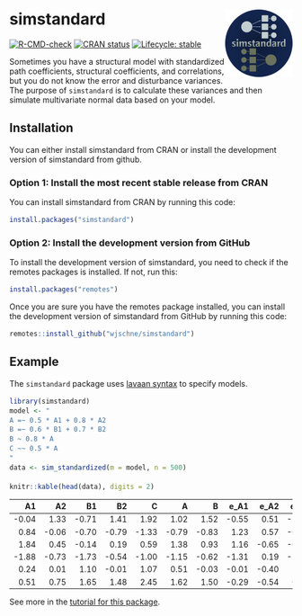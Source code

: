 
<!-- README.md is generated from README.Rmd. Please edit that file -->

# simstandard <a href="https://wjschne.github.io/simstandard/"><img src="man/figures/logo.png" align="right" height="120" /></a>

<!-- badges: start -->

[![R-CMD-check](https://github.com/wjschne/simstandard/workflows/R-CMD-check/badge.svg)](https://github.com/wjschne/simstandard/actions)
[![CRAN
status](https://www.r-pkg.org/badges/version/simstandard)](https://CRAN.R-project.org/package=simstandard)
[![Lifecycle:
stable](https://img.shields.io/badge/lifecycle-stable-brightgreen.svg)](https://lifecycle.r-lib.org/articles/stages.html#stable)
<!-- badges: end -->

Sometimes you have a structural model with standardized path
coefficients, structural coefficients, and correlations, but you do not
know the error and disturbance variances. The purpose of `simstandard`
is to calculate these variances and then simulate multivariate normal
data based on your model.

## Installation

You can either install simstandard from CRAN or install the development
version of simstandard from github.

### Option 1: Install the most recent stable release from CRAN

You can install simstandard from CRAN by running this code:

``` r
install.packages("simstandard")
```

### Option 2: Install the development version from GitHub

To install the development version of simstandard, you need to check if
the remotes packages is installed. If not, run this:

``` r
install.packages("remotes")
```

Once you are sure you have the remotes package installed, you can
install the development version of simstandard from GitHub by running
this code:

``` r
remotes::install_github("wjschne/simstandard")
```

## Example

The `simstandard` package uses [lavaan
syntax](https://lavaan.ugent.be/tutorial/syntax1.html) to specify
models.

``` r
library(simstandard)
model <- "
A =~ 0.5 * A1 + 0.8 * A2
B =~ 0.6 * B1 + 0.7 * B2
B ~ 0.8 * A
C ~~ 0.5 * A
"
data <- sim_standardized(m = model, n = 500)

knitr::kable(head(data), digits = 2)
```

|    A1 |    A2 |    B1 |    B2 |     C |     A |     B |  e_A1 |  e_A2 |  e_B1 |  e_B2 |   d_B |
|------:|------:|------:|------:|------:|------:|------:|------:|------:|------:|------:|------:|
| -0.04 |  1.33 | -0.71 |  1.41 |  1.92 |  1.02 |  1.52 | -0.55 |  0.51 | -1.62 |  0.35 |  0.70 |
|  0.84 | -0.06 | -0.70 | -0.79 | -1.33 | -0.79 | -0.83 |  1.23 |  0.57 | -0.20 | -0.21 | -0.19 |
|  1.84 |  0.45 | -0.14 |  0.19 |  0.59 |  1.38 |  0.93 |  1.16 | -0.65 | -0.70 | -0.46 | -0.17 |
| -1.88 | -0.73 | -1.73 | -0.54 | -1.00 | -1.15 | -0.62 | -1.31 |  0.19 | -1.36 | -0.11 |  0.30 |
|  0.24 |  0.01 |  1.10 | -0.01 |  1.07 |  0.51 | -0.03 | -0.01 | -0.40 |  1.11 |  0.01 | -0.44 |
|  0.51 |  0.75 |  1.65 |  1.48 |  2.45 |  1.62 |  1.50 | -0.29 | -0.54 |  0.75 |  0.44 |  0.20 |

See more in the [tutorial for this
package](https://wjschne.github.io/simstandard//articles/simstandard_tutorial.html).
